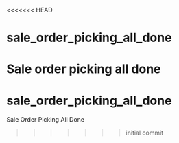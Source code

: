 <<<<<<< HEAD
# sale_order_picking_all_done
Sale order picking all done
=======

# sale_order_picking_all_done
Sale Order Picking All Done
>>>>>>> initial commit
